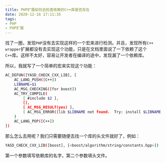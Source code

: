 ```yaml
---
title: PHP扩展如何去检查依赖的C++库是否存在
date: 2020-12-16 17:11:35
tags:
- PHP
- PHP扩展
---
```


找了一圈，发现`PHP`没有去实现这样的一个宏来进行检测。并且，发现所有`C++ wrapper`扩展都没有去实现这个功能，只是在文档里面说了一下依赖了这个`C++`库。这样不太好，容易让开发者在编译的途中，发现漏了一个依赖库。

所以，我就写了一个简单的宏来实现这个功能：

```bash
AC_DEFUN([YASD_CHECK_CXX_LIB], [
    AC_LANG_PUSH([C++])
    LIBNAME=$1
    AC_MSG_CHECKING([for boost])
    AC_TRY_COMPILE(
        [ #include $2 ],
        [],
        [ AC_MSG_RESULT(yes) ],
        [ AC_MSG_ERROR([lib $LIBNAME not found.  Try: install $LIBNAME library]) ]
    )
    AC_LANG_POP([C++])
])
```

那么怎么去用呢？我们只需要随便去找一个库的头文件就好了，例如：

```bash
YASD_CHECK_CXX_LIB([boost], [<boost/algorithm/string/constants.hpp>])
```

第一个参数填写依赖库的名字，第二个参数填头文件。
